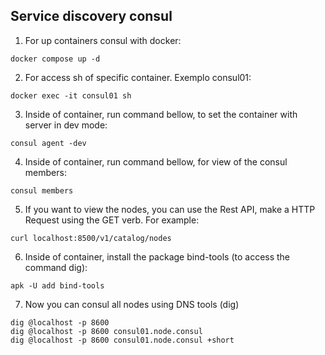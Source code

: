 ## Service discovery consul

1. For up containers consul with docker:

```
docker compose up -d
```

2. For access sh of specific container. Exemplo consul01:

```
docker exec -it consul01 sh
```

3. Inside of container, run command bellow, to set the container with server in dev mode:

```
consul agent -dev
```

4. Inside of container, run command bellow, for view of the consul members:

```
consul members
```

5. If you want to view the nodes, you can use the Rest API, make a HTTP Request using the GET verb. For example: 

```
curl localhost:8500/v1/catalog/nodes
```
6. Inside of container, install the package bind-tools (to access the command dig):

```
apk -U add bind-tools
```

7. Now you can consul all nodes using DNS tools (dig)

```
dig @localhost -p 8600
dig @localhost -p 8600 consul01.node.consul
dig @localhost -p 8600 consul01.node.consul +short
```

